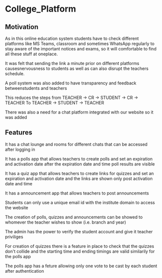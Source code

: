 # College_Platform 

## Motivation

As in this online education system students have to check different platforms like MS Teams, classroom and sometimes WhatsApp regularly to stay aware of the important notices and exams, so it will comfortable to find all these stuff at oneplace.

It was felt that sending the link a minute prior on different platforms causesnervousness to students as well as can also disrupt the teachers schedule.

A poll system was also added to have transparency and feedback betweenstudents and teachers

This reduces the steps from TEACHER -> CR -> STUDENT -> CR -> TEACHER To TEACHER -> STUDENT -> TEACHER

There was also a need for a chat platform integrated with our website so it was added

## Features

It has a chat lounge and rooms for different chats that can be accessed after logging in

It has a polls app that allows teachers to create polls and set an expiration and activation date after the expiration date and time poll results are visible

It has a quiz app that allows teachers to create links for quizzes and set an expiration and activation date and the links are shown only post activation date and time

It has a announcement app that allows teachers to post announcements

Students can only use a unique email id with the institute domain to access the website

The creation of polls, quizzes and announcements can be showed to whomever the teacher wishes to show (i.e. branch and year)

The admin has the power to verify the student account and give it teacher priviliges

For creation of quizzes there is a feature in place to check that the quizzes don't collide and the starting time and ending timings are valid similarily for the polls app

The polls app has a feture allowing only one vote to be cast by each student after authentication
